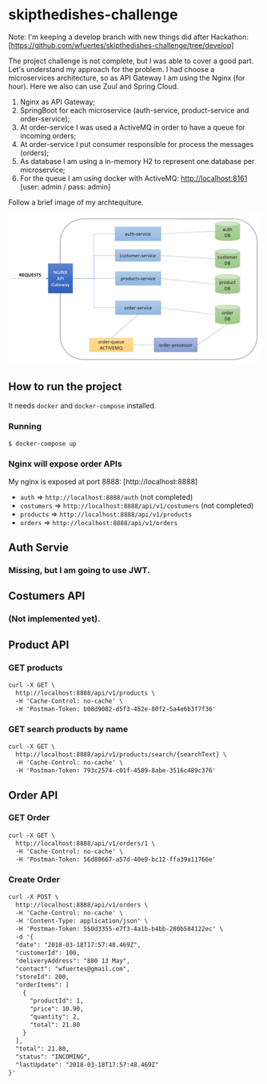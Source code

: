 # skipthedishes-challenge

Note: I'm keeping a develop branch with new things did after Hackathon: [https://github.com/wfuertes/skipthedishes-challenge/tree/develop]


The project challenge is not complete, but I was able to cover a good part. Let's understand my approach for the problem. I had choose a microservices architecture, so as API Gateway I am using the Nginx (for hour). Here we also can use Zuul and Spring Cloud.

1. Nginx as API Gateway;
2. SpringBoot for each microservice (auth-service, product-service and order-service);
3. At order-service I was used a ActiveMQ in order to have a queue for incoming orders;
4. At order-service I put consumer responsible for process the messages (orders);
5. As database I am using a in-memory H2 to represent one database per microservice;
6. For the queue I am using docker with ActiveMQ: [http://localhost:8161](http://localhost:8161) [user: admin / pass: admin]


Follow a brief image of my archtequiture.

![pseudo architecture](/challenge-arch.png)

## How to run the project
It needs `docker` and `docker-compose` installed.

### Running
```
$ docker-compose up
```

### Nginx will expose order APIs

My nginx is exposed at port 8888: [http://localhost:8888]

* `auth` => `http://localhost:8888/auth` (not completed)
* `costumers` => `http://localhost:8888/api/v1/costumers` (not completed)
* `products` => `http://localhost:8888/api/v1/products`
* `orders` => `http://localhost:8888/api/v1/orders`


## Auth Servie

### Missing, but I am going to use JWT.

## Costumers API

### (Not implemented yet).

## Product API

### GET products
```
curl -X GET \
  http://localhost:8888/api/v1/products \
  -H 'Cache-Control: no-cache' \
  -H 'Postman-Token: b08d9082-d5f3-452e-80f2-5a4e6b3f7f36'
```

### GET search products by name
```
curl -X GET \
  http://localhost:8888/api/v1/products/search/{searchText} \
  -H 'Cache-Control: no-cache' \
  -H 'Postman-Token: 793c2574-c01f-4589-8abe-3516c489c376'
```


## Order API

### GET Order
```
curl -X GET \
  http://localhost:8888/api/v1/orders/1 \
  -H 'Cache-Control: no-cache' \
  -H 'Postman-Token: 56d80667-a57d-40e9-bc12-ffa39a11766e'
```

### Create Order
```
curl -X POST \
  http://localhost:8888/api/v1/orders \
  -H 'Cache-Control: no-cache' \
  -H 'Content-Type: application/json' \
  -H 'Postman-Token: 550d3355-e7f3-4a1b-b4bb-280b584122ec' \
  -d '{
  "date": "2018-03-18T17:57:48.469Z",
  "customerId": 100,
  "deliveryAddress": "880 13 May",
  "contact": "wfuertes@gmail.com",
  "storeId": 200,
  "orderItems": [
    {
      "productId": 1,
      "price": 10.90,
      "quantity": 2,
      "total": 21.80
    }
  ],
  "total": 21.80,
  "status": "INCOMING",
  "lastUpdate": "2018-03-18T17:57:48.469Z"
}'
```
